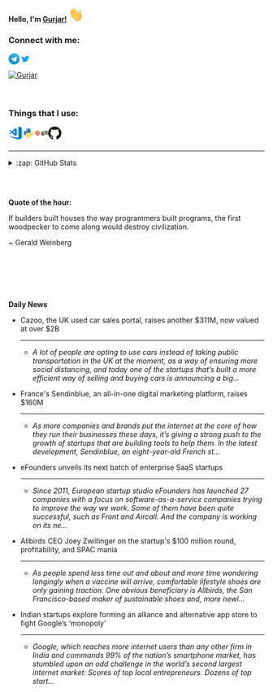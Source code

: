 #### Hello, I'm [Gurjar!](https://GurjarKing.github.io) <img src="https://raw.githubusercontent.com/ABSphreak/ABSphreak/master/gifs/Hi.gif" width="30px"></h2>


### Connect with me:

[<img align="left" alt="Gurjar | Telegram" width="22px" src="https://raw.githubusercontent.com/github/explore/80688e429a7d4ef2fca1e82350fe8e3517d3494d/topics/telegram/telegram.png" />][Telegram]
[<img align="left" alt="Gurjar | Twitter" width="22px" src="https://raw.githubusercontent.com/github/explore/80688e429a7d4ef2fca1e82350fe8e3517d3494d/topics/twitter/twitter.png" />][Twitter]
<br >
<br >
<a href="https://github.com/GurjarKing"><img src="https://komarev.com/ghpvc/?username=GurjarKing" alt="Gurjar" /></a> <br />
<br />
<br />
<!-- <br >

![](https://visitor-badge.glitch.me/badge?page_id=GurjarKing)

<br /> -->

### Things that I use:

[<img align="left" alt="Visual Studio Code" width="26px" src="https://raw.githubusercontent.com/github/explore/80688e429a7d4ef2fca1e82350fe8e3517d3494d/topics/visual-studio-code/visual-studio-code.png" />][VSCode]
[<img align="left" alt="Python" width="26px" src="https://raw.githubusercontent.com/github/explore/80688e429a7d4ef2fca1e82350fe8e3517d3494d/topics/python/python.png" />][Python]
[<img align="left" alt="Git" width="26px" src="https://raw.githubusercontent.com/github/explore/80688e429a7d4ef2fca1e82350fe8e3517d3494d/topics/git/git.png" />][Git]
[<img align="left" alt="GitHub" width="26px" src="https://raw.githubusercontent.com/github/explore/78df643247d429f6cc873026c0622819ad797942/topics/github/github.png" />][Github]

<br />
<br />

---
<details>
  <summary>:zap: GitHub Stats</summary>

<img align="left" alt="Gurjar's Github Stats" src="https://github-readme-stats.vercel.app/api?username=GurjarKing&show_icons=true&hide_border=true&count_private=true&include_all_commit=true&theme=algolia" />

</details>

<!-- ### 🔔 My latest tweet
<a href="https://twitter.com/Gurjar_King43" target="_blank">
	<img src="https://github.com/GurjarKing/GurjarKing/raw/master/tweet.png" width="70%" align="center" alt="Click to view on Twitter" title="My latest tweet, as an image"/>
</a> -->
<br>

<pre>

</pre>

**Quote of the hour:**

If builders built houses the way programmers built programs, the first woodpecker to come along would destroy civilization.

~ Gerald Weinberg
<pre>

</pre>
<br>
<pre>


</pre>
<strong>Daily News</strong>
  
  - Cazoo, the UK used car sales portal, raises another $311M, now valued at over $2B
     <hr/>
     
      - *A lot of people are opting to use cars instead of taking public transportation in the UK at the moment, as a way of ensuring more social distancing, and today one of the startups that’s built a more efficient way of selling and buying cars is announcing a big…*
     
  - France's Sendinblue, an all-in-one digital marketing platform, raises $160M
      <hr/>
      
      - *As more companies and brands put the internet at the core of how they run their businesses these days, it’s giving a strong push to the growth of startups that are building tools to help them. In the latest development, Sendinblue, an eight-year-old French st…*
      
  - eFounders unveils its next batch of enterprise SaaS startups
      <hr/>
      
      - *Since 2011, European startup studio eFounders has launched 27 companies with a focus on software-as-a-service companies trying to improve the way we work. Some of them have been quite successful, such as Front and Aircall. And the company is working on its ne…*
      
  - Allbirds CEO Joey Zwillinger on the startup's $100 million round, profitability, and SPAC mania
      <hr/>
      
      - *As people spend less time out and about and more time wondering longingly when a vaccine will arrive, comfortable lifestyle shoes are only gaining traction. One obvious beneficiary is Allbirds, the San Francisco-based maker of sustainable shoes and, more newl…*
       
  - Indian startups explore forming an alliance and alternative app store to fight Google’s ‘monopoly’
      <hr/>
       
       - *Google, which reaches more internet users than any other firm in India and commands 99% of the nation’s smartphone market, has stumbled upon an odd challenge in the world’s second largest internet market: Scores of top local entrepreneurs. Dozens of top start…*
      

<br />

[VSCode]: https://code.visualstudio.com/
[Python]: https://www.python.org/
[Git]: https://git-scm.com/
[Github]: https://github.com/
[Telegram]: https://t.me/Gurjar_King/
[Twitter]: https://twitter.com/Gurjar_King43/
